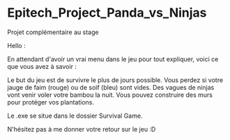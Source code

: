 ﻿# Epitech_Project_Panda_vs_Ninjas
Projet complémentaire au stage


Hello :

En attendant d'avoir un vrai menu dans le jeu pour tout expliquer, voici ce que vous avez à savoir :

Le but du jeu est de survivre le plus de jours possible.
Vous perdez si votre jauge de faim (rouge) ou de soif (bleu) sont vides.
Des vagues de ninjas vont venir voler votre bambou la nuit.
Vous pouvez construire des murs pour protéger vos plantations.

Le .exe se situe dans le dossier Survival Game.

N'hésitez pas à me donner votre retour sur le jeu :D
